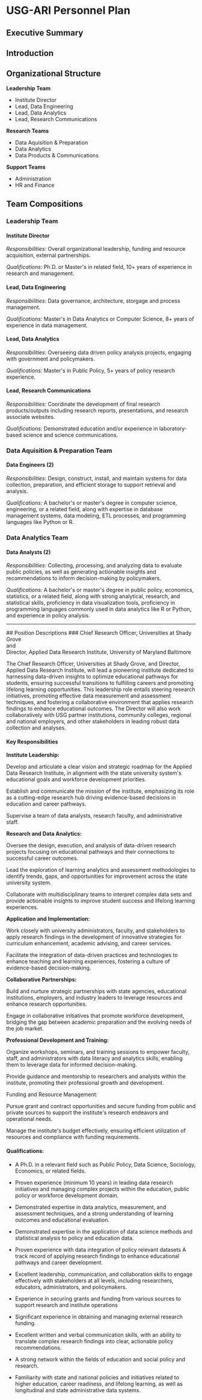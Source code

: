 # USG-ARI Personnel Plan

## Executive Summary

## Introduction

## Organizational Structure

__Leadership Team__
- Institute Director
- Lead, Data Engineering
- Lead, Data Analytics
- Lead, Research Communications

__Research Teams__
- Data Aquisition & Preparation
- Data Analytics
- Data Products & Communications

__Support Teams__
- Administration
- HR and Finance

## Team Compositions
### Leadership Team
#### Institute Director

_Responsibilities:_ Overall organizational leadership, funding and resource acquisition, external partnerships.

_Qualifications:_ Ph.D. or Master's in related field, 10+ years of experience in research and management.

#### Lead, Data Engineering

_Responsibilities:_ Data governance, architecture, storgage and process management.

_Qualifications:_ Master's in Data Analytics or Computer Science, 8+ years of experience in data management.

#### Lead, Data Analytics

_Responsibilities:_ Overseeing data driven policy analysis projects, engaging with government and policymakers.

_Qualifications:_ Master's in Public Policy, 5+ years of policy research experience.

#### Lead, Research Communications

_Responsibilities:_ Coordinate the development of final research products/outputs including research reports, presentations, and research associate websites.

_Qualifications:_ Demonstrated education and/or experience in laboratory-based science and science communications.


### Data Aquisition & Preparation Team

#### Data Engineers (2)

_Responsibilities:_ Design, construct, install, and maintain systems for data collection, preparation, and efficient storage to support retrieval and analysis.

_Qualifications:_ A bachelor's or master's degree in computer science, engineering, or a related field, along with expertise in database management systems, data modeling, ETL processes, and programming languages like Python or R.

### Data Analytics Team

#### Data Analysts (2)

_Responsibilities:_ Collecting, processing, and analyzing data to evaluate public policies, as well as generating actionable insights and recommendations to inform decision-making by policymakers.

_Qualifications:_ A bachelor's or master's degree in public policy, economics, statistics, or a related field, along with strong analytical, research, and statistical skills, proficiency in data visualization tools, proficiency in programming languages commonly used in data analytics like R or Python, and experience in policy analysis.



<hr />
## Position Descriptions
### Chief Research Officer, Universities at Shady Grove<br />and<br />Director, Applied Data Research Institute, University of Maryland Baltimore

The Chief Research Officer, Universities at Shady Grove, and Director, Applied Data Research Institute, will lead a pioneering institute dedicated to harnessing data-driven insights to optimize educational pathways for students, ensuring successful transitions to fulfilling careers and promoting lifelong learning opportunities. This leadership role entails steering research initiatives, promoting effective data measurement and assessment techniques, and fostering a collaborative environment that applies research findings to enhance educational outcomes. The Director will also work collaboratively with USG partner institutions, community colleges, regional and national employers, and other stakeholders in leading robust data collection and analyses. 

#### Key Responsibilities 

__Institute Leadership:__

Develop and articulate a clear vision and strategic roadmap for the Applied Data Research Institute, in alignment with the state university system's educational goals and workforce development priorities. 

Establish and communicate the mission of the institute, emphasizing its role as a cutting-edge research hub driving evidence-based decisions in education and career pathways. 

Supervise a team of data analysts, research faculty, and administrative staff. 

__Research and Data Analytics:__ 

Oversee the design, execution, and analysis of data-driven research projects focusing on educational pathways and their connections to successful career outcomes. 

Lead the exploration of learning analytics and assessment methodologies to identify trends, gaps, and opportunities for improvement across the state university system. 

Collaborate with multidisciplinary teams to interpret complex data sets and provide actionable insights to improve student success and lifelong learning experiences. 

__Application and Implementation:__

Work closely with university administrators, faculty, and stakeholders to apply research findings in the development of innovative strategies for curriculum enhancement, academic advising, and career services. 

Facilitate the integration of data-driven practices and technologies to enhance teaching and learning experiences, fostering a culture of evidence-based decision-making. 

__Collaborative Partnerships:__

Build and nurture strategic partnerships with state agencies, educational institutions, employers, and industry leaders to leverage resources and enhance research opportunities. 

Engage in collaborative initiatives that promote workforce development, bridging the gap between academic preparation and the evolving needs of the job market. 

__Professional Development and Training:__

Organize workshops, seminars, and training sessions to empower faculty, staff, and administrators with data literacy and analytics skills, enabling them to leverage data for informed decision-making. 

Provide guidance and mentorship to researchers and analysts within the institute, promoting their professional growth and development. 

Funding and Resource Management: 

Pursue grant and contract opportunities and secure funding from public and private sources to support the institute's research endeavors and operational needs. 

Manage the institute's budget effectively, ensuring efficient utilization of resources and compliance with funding requirements. 

#### Qualifications: 

- A Ph.D. in a relevant field such as Public Policy, Data Science, Sociology, Economics, or related fields. 

- Proven experience (minimum 10 years) in leading data research initiatives and managing complex projects within the education, public policy or workforce development domain. 

- Demonstrated expertise in data analytics, measurement, and assessment techniques, and a strong understanding of learning outcomes and educational evaluation. 

- Demonstrated expertise in the application of data science methods and statistical analysis to policy and education data. 

- Proven experience with data integration of policy relevant datasets A track record of applying research findings to enhance educational pathways and career development. 

- Excellent leadership, communication, and collaboration skills to engage effectively with stakeholders at all levels, including researchers, educators, administrators, and policymakers. 

- Experience in securing grants and funding from various sources to support research and institute operations 

- Significant experience in obtaining and managing external research funding. 

- Excellent written and verbal communication skills, with an ability to translate complex research findings into clear, actionable policy recommendations. 

- A strong network within the fields of education and social policy and research. 

- Familiarity with state and national policies and initiatives related to higher education, career readiness, and lifelong learning, as well as longitudinal and state administrative data systems. 

 

 
